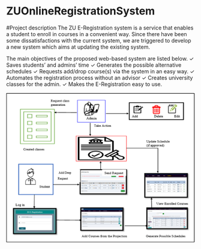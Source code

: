 # ZUOnlineRegistrationSystem

#Project description
The ZU E-Registration system is a service that enables a student to enroll in courses in a convenient way.
Since there have been some dissatisfactions with the current system, we are triggered to develop a new
system which aims at updating the existing system. 

The main objectives of the proposed web-based system are listed below.
✓ Saves students’ and admins’ time
✓ Generates the possible alternative schedules
✓ Requests add/drop course(s) via the system in an easy way.
✓ Automates the registration process without an advisor
✓ Creates university classes for the admin.
✓ Makes the E-Registration easy to use.

![Alt Text](asset/Screenshot%202023-10-04%20004346.png)
